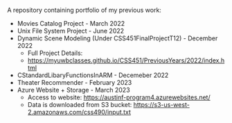 A repository containing portfolio of my previous work:
* Movies Catalog Project - March 2022
* Unix File System Project - June 2022
* Dynamic Scene Modeling (Under CSS451FinalProjectT12) - December 2022
  * Full Project Details:
  * https://myuwbclasses.github.io/CSS451/PreviousYears/2022/index.html
* CStandardLibaryFunctionsInARM - Decemeber 2022
* Theater Recommender - February 2023
* Azure Website + Storage - March 2023
  * Access to website: https://austinf-program4.azurewebsites.net/
  * Data is downloaded from S3 bucket: https://s3-us-west-2.amazonaws.com/css490/input.txt

